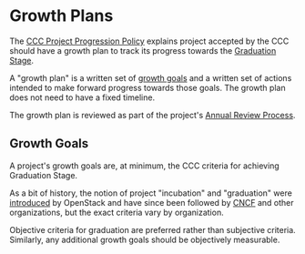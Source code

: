 # Growth Plans

The [CCC Project Progression Policy](project-progression-policy.md) explains
project accepted by the CCC should have a growth plan to track its progress
towards the [Graduation Stage](project-progression-policy.md#graduation-stage).

A "growth plan" is a written set of [growth goals](#growth-goals) and a
written set of actions intended to make forward progress towards those goals.
The growth plan does not need to have a fixed timeline.

The growth plan is reviewed as part of the project's
[Annual Review Process](project-progression-policy.md#iv-annual-review-process).

## Growth Goals

A project's growth goals are, at minimum, the CCC criteria for achieving 
Graduation Stage.

As a bit of history, the notion of project "incubation" and "graduation" were
[introduced](https://docs.openstack.org/project-team-guide/introduction.html)
by OpenStack and have since been followed by
[CNCF](https://github.com/cncf/toc/blob/master/process/graduation_criteria.adoc)
and other organizations, but the exact criteria vary by organization.

Objective criteria for graduation are preferred rather than subjective criteria.
Similarly, any additional growth goals should be objectively measurable.
